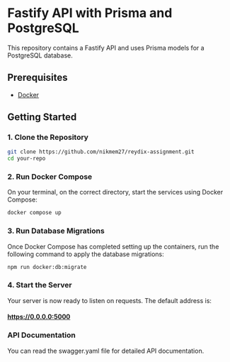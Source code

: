 # Fastify API with Prisma and PostgreSQL

This repository contains a Fastify API and uses Prisma models for a PostgreSQL database.

## Prerequisites

- [Docker](https://www.docker.com/get-started)

## Getting Started

### 1. Clone the Repository

```sh
git clone https://github.com/nikmem27/reydix-assignment.git
cd your-repo
````

### 2. Run Docker Compose
   On your terminal, on the correct directory, start the services using Docker Compose:

```sh
docker compose up
```

### 3. Run Database Migrations
Once Docker Compose has completed setting up the containers, run the following command to apply the database migrations:

```sh
npm run docker:db:migrate
```

### 4. Start the Server
Your server is now ready to listen on requests. The default address is: 
#### https://0.0.0.0:5000

### API Documentation
You can read the swagger.yaml file for detailed API documentation.
